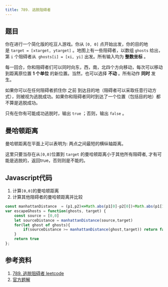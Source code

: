 ```yaml
---
title: 789. 逃脱阻碍者
---
```

## 题目
你在进行一个简化版的吃豆人游戏。你从 `[0, 0]` 点开始出发，你的目的地是 `target = [xtarget, ytarget]` 。地图上有一些阻碍者，以数组 `ghosts` 给出，第 `i` 个阻碍者从` ghosts[i] = [xi, yi]` 出发。所有输入均为 **整数坐标** 。

每一回合，你和阻碍者们可以同时向东，西，南，北四个方向移动，每次可以移动到距离原位置 **1 个单位** 的新位置。当然，也可以选择 **不动** 。所有动作 **同时** 发生。

如果你可以在任何阻碍者抓住你 之前 到达目的地（阻碍者可以采取任意行动方式），则被视为逃脱成功。如果你和阻碍者同时到达了一个位置（包括目的地）都不算是逃脱成功。

只有在你有可能成功逃脱时，输出 `true` ；否则，输出 `false` 。

## 曼哈顿距离
曼哈顿距离在平面上可以表明为: 两点之间最短的横纵轴距离。

这里只要当存在从`[0,0]`位置到 `target` 的曼哈顿距离小于其他所有阻碍者, 才有可能是逃脱的，返回true，否则则是不能的。

## Javascript代码
1. 计算`[0,0]`的曼哈顿距离
2. 计算其他阻碍者的曼哈顿距离并比较

```js
const manhattanDistance  = (p1,p2)=>Math.abs(p1[0]-p2[0])+Math.abs(p1[1] - p2[1])
var escapeGhosts = function(ghosts, target) {
    const source = [0,0]
    let sourceDistance = manhattanDistance(source,target)
    for(let ghost of ghosts){
        if(sourceDistance >= manhattanDistance(ghost,target)) return false
    }
    return true
};
```

## 参考资料
1. [789. 逃脱阻碍者 leetcode](https://leetcode-cn.com/problems/escape-the-ghosts/)
2. [官方题解](https://leetcode-cn.com/problems/escape-the-ghosts/solution/tao-tuo-zu-ai-zhe-by-leetcode-solution-gjga/)